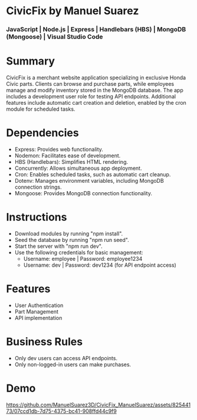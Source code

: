 # CivicFix by Manuel Suarez
### JavaScript | Node.js | Express | Handlebars (HBS) | MongoDB (Mongoose) | Visual Studio Code

# Summary
CivicFix is a merchant website application specializing in exclusive Honda Civic parts. 
Clients can browse and purchase parts, while employees manage and modify inventory stored in the MongoDB database. 
The app includes a development user role for testing API endpoints. 
Additional features include automatic cart creation and deletion, enabled by the cron module for scheduled tasks.

# Dependencies
- Express: Provides web functionality.
- Nodemon: Facilitates ease of development.
- HBS (Handlebars): Simplifies HTML rendering.
- Concurrently: Allows simultaneous app deployment.
- Cron: Enables scheduled tasks, such as automatic cart cleanup.
- Dotenv: Manages environment variables, including MongoDB connection strings.
- Mongoose: Provides MongoDB connection functionality.
  
# Instructions
- Download modules by running "npm install".
- Seed the database by running "npm run seed".
- Start the server with "npm run dev".
- Use the following credentials for basic management:
  - Username: employee | Password: employee1234
  - Username: dev | Password: dev1234 (for API endpoint access)

# Features
- User Authentication
- Part Management
- API implementation

# Business Rules
- Only dev users can access API endpoints.
- Only non-logged-in users can make purchases.
  
# Demo
https://github.com/ManuelSuarez3D/CivicFix_ManuelSuarez/assets/82544173/07ccd1db-7d75-4375-bc41-908ffd44c9f9


